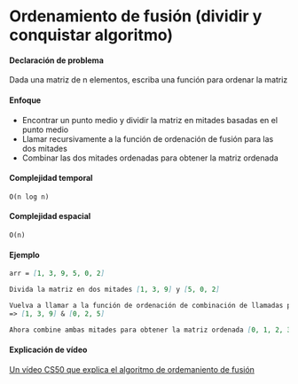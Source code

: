 # Ordenamiento de fusión (dividir y conquistar algoritmo)

#### Declaración de problema

Dada una matriz de n elementos, escriba una función para ordenar la matriz

#### Enfoque

- Encontrar un punto medio y dividir la matriz en mitades basadas en el punto medio
- Llamar recursivamente a la función de ordenación de fusión para las dos mitades
- Combinar las dos mitades ordenadas para obtener la matriz ordenada

#### Complejidad temporal 

`O(n log n)`

#### Complejidad espacial

`O(n)`

#### Ejemplo

```markdown
arr = [1, 3, 9, 5, 0, 2]  

Divida la matriz en dos mitades [1, 3, 9] y [5, 0, 2]

Vuelva a llamar a la función de ordenación de combinación de llamadas para estas dos mitades, lo que proporcionará mitades ordenadas
=> [1, 3, 9] & [0, 2, 5]

Ahora combine ambas mitades para obtener la matriz ordenada [0, 1, 2, 3, 5, 9]
```

#### Explicación de vídeo

[Un vídeo CS50 que explica el algoritmo de ordemaniento de fusión](https://www.youtube.com/watch?v=EeQ8pwjQxTM)
